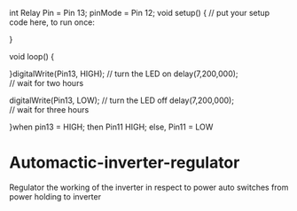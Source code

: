 int Relay Pin = Pin 13;
pinMode = Pin 12;
void setup() {
  // put your setup code here, to run once:

}

void loop() {

}digitalWrite(Pin13, HIGH);   // turn the LED on 
  delay(7,200,000);  
  // wait for two hours
  
  digitalWrite(Pin13, LOW);    // turn the LED off 
  delay(7,200,000);     
  // wait for three hours 
  
}when pin13 = HIGH;
then Pin11 HIGH;
else,
Pin11 = LOW
# Automactic-inverter-regulator
Regulator the working of the inverter in respect to power
auto switches from power holding to inverter 
